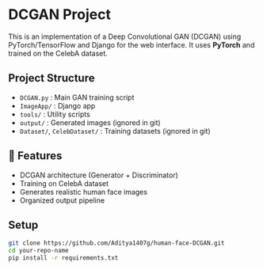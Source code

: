 # DCGAN Project

This is an implementation of a Deep Convolutional GAN (DCGAN) using PyTorch/TensorFlow and Django for the web interface.
It uses **PyTorch** and trained on the CelebA dataset.

## Project Structure
- `DCGAN.py` : Main GAN training script
- `ImageApp/` : Django app
- `tools/` : Utility scripts
- `output/` : Generated images (ignored in git)
- `Dataset/`, `CelebDataset/` : Training datasets (ignored in git)

## 🚀 Features
- DCGAN architecture (Generator + Discriminator)
- Training on CelebA dataset
- Generates realistic human face images
- Organized output pipeline


## Setup
```bash
git clone https://github.com/Aditya1407g/human-face-DCGAN.git
cd your-repo-name
pip install -r requirements.txt

